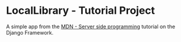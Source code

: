 
# LocalLibrary - Tutorial Project

A simple app from the [MDN - Server side programming](https://developer.mozilla.org/en-US/docs/Learn/Server-side/Django) tutorial on the Django Framework.